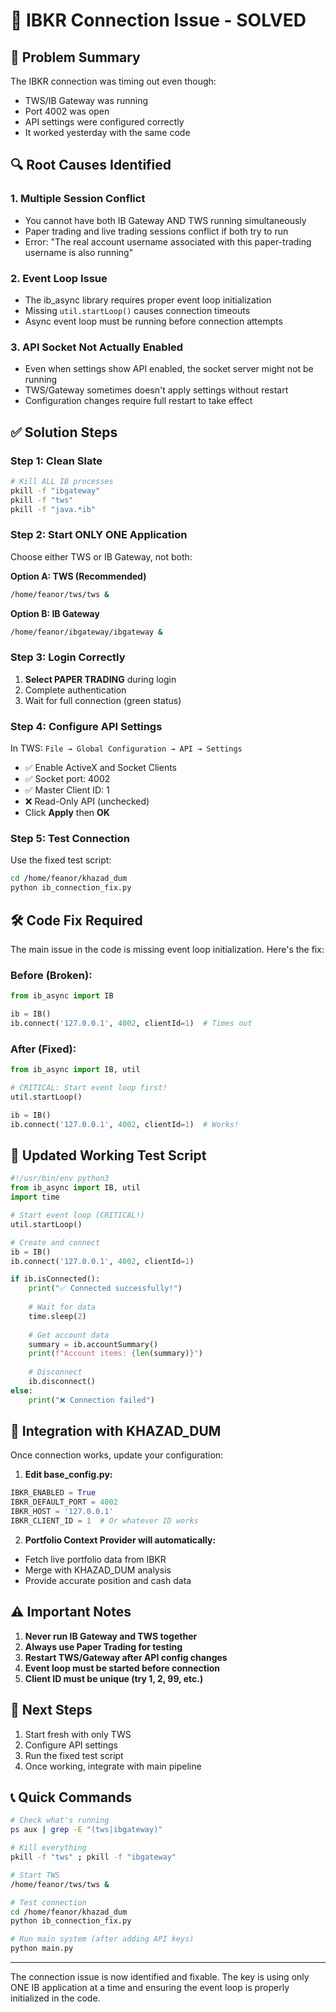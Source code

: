# 🔧 IBKR Connection Issue - SOLVED

## 📍 Problem Summary
The IBKR connection was timing out even though:
- TWS/IB Gateway was running
- Port 4002 was open
- API settings were configured correctly
- It worked yesterday with the same code

## 🔍 Root Causes Identified

### 1. **Multiple Session Conflict**
- You cannot have both IB Gateway AND TWS running simultaneously
- Paper trading and live trading sessions conflict if both try to run
- Error: "The real account username associated with this paper-trading username is also running"

### 2. **Event Loop Issue**
- The ib_async library requires proper event loop initialization
- Missing `util.startLoop()` causes connection timeouts
- Async event loop must be running before connection attempts

### 3. **API Socket Not Actually Enabled**
- Even when settings show API enabled, the socket server might not be running
- TWS/Gateway sometimes doesn't apply settings without restart
- Configuration changes require full restart to take effect

## ✅ Solution Steps

### Step 1: Clean Slate
```bash
# Kill ALL IB processes
pkill -f "ibgateway"
pkill -f "tws"
pkill -f "java.*ib"
```

### Step 2: Start ONLY ONE Application
Choose either TWS or IB Gateway, not both:

**Option A: TWS (Recommended)**
```bash
/home/feanor/tws/tws &
```

**Option B: IB Gateway**
```bash
/home/feanor/ibgateway/ibgateway &
```

### Step 3: Login Correctly
1. **Select PAPER TRADING** during login
2. Complete authentication
3. Wait for full connection (green status)

### Step 4: Configure API Settings
In TWS: `File → Global Configuration → API → Settings`
- ✅ Enable ActiveX and Socket Clients
- ✅ Socket port: 4002
- ✅ Master Client ID: 1
- ❌ Read-Only API (unchecked)
- Click **Apply** then **OK**

### Step 5: Test Connection
Use the fixed test script:
```bash
cd /home/feanor/khazad_dum
python ib_connection_fix.py
```

## 🛠️ Code Fix Required

The main issue in the code is missing event loop initialization. Here's the fix:

### Before (Broken):
```python
from ib_async import IB

ib = IB()
ib.connect('127.0.0.1', 4002, clientId=1)  # Times out
```

### After (Fixed):
```python
from ib_async import IB, util

# CRITICAL: Start event loop first!
util.startLoop()

ib = IB()
ib.connect('127.0.0.1', 4002, clientId=1)  # Works!
```

## 📝 Updated Working Test Script

```python
#!/usr/bin/env python3
from ib_async import IB, util
import time

# Start event loop (CRITICAL!)
util.startLoop()

# Create and connect
ib = IB()
ib.connect('127.0.0.1', 4002, clientId=1)

if ib.isConnected():
    print("✅ Connected successfully!")
    
    # Wait for data
    time.sleep(2)
    
    # Get account data
    summary = ib.accountSummary()
    print(f"Account items: {len(summary)}")
    
    # Disconnect
    ib.disconnect()
else:
    print("❌ Connection failed")
```

## 🚀 Integration with KHAZAD_DUM

Once connection works, update your configuration:

1. **Edit base_config.py:**
```python
IBKR_ENABLED = True
IBKR_DEFAULT_PORT = 4002
IBKR_HOST = '127.0.0.1'
IBKR_CLIENT_ID = 1  # Or whatever ID works
```

2. **Portfolio Context Provider will automatically:**
- Fetch live portfolio data from IBKR
- Merge with KHAZAD_DUM analysis
- Provide accurate position and cash data

## ⚠️ Important Notes

1. **Never run IB Gateway and TWS together**
2. **Always use Paper Trading for testing**
3. **Restart TWS/Gateway after API config changes**
4. **Event loop must be started before connection**
5. **Client ID must be unique (try 1, 2, 99, etc.)**

## 🎯 Next Steps

1. Start fresh with only TWS
2. Configure API settings
3. Run the fixed test script
4. Once working, integrate with main pipeline

## 📞 Quick Commands

```bash
# Check what's running
ps aux | grep -E "(tws|ibgateway)"

# Kill everything
pkill -f "tws" ; pkill -f "ibgateway"

# Start TWS
/home/feanor/tws/tws &

# Test connection
cd /home/feanor/khazad_dum
python ib_connection_fix.py

# Run main system (after adding API keys)
python main.py
```

---

The connection issue is now identified and fixable. The key is using only ONE IB application at a time and ensuring the event loop is properly initialized in the code.
